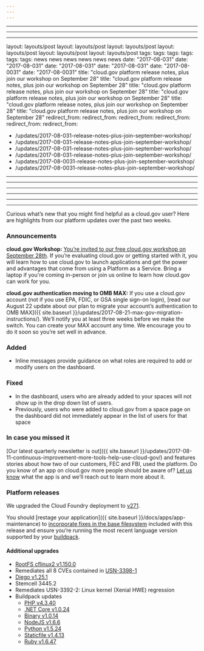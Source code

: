 ```yaml
---
---
---
```

---
---
---
layout: layouts/post
layout: layouts/post
layout: layouts/post
layout: layouts/post
layout: layouts/post
layout: layouts/post
tags:
tags:
tags:
tags:
tags:
tags:
  news
  news
  news
  news
  news
  news
date: "2017-08-031"
date: "2017-08-031"
date: "2017-08-031"
date: "2017-08-031"
date: "2017-08-0031"
date: "2017-08-0031"
title: "cloud.gov platform release notes, plus join our workshop on September 28"
title: "cloud.gov platform release notes, plus join our workshop on September 28"
title: "cloud.gov platform release notes, plus join our workshop on September 28"
title: "cloud.gov platform release notes, plus join our workshop on September 28"
title: "cloud.gov platform release notes, plus join our workshop on September 28"
title: "cloud.gov platform release notes, plus join our workshop on September 28"
redirect_from:
redirect_from:
redirect_from:
redirect_from:
redirect_from:
redirect_from:
  - /updates/2017-08-031-release-notes-plus-join-september-workshop/
  - /updates/2017-08-031-release-notes-plus-join-september-workshop/
  - /updates/2017-08-031-release-notes-plus-join-september-workshop/
  - /updates/2017-08-031-release-notes-plus-join-september-workshop/
  - /updates/2017-08-0031-release-notes-plus-join-september-workshop/
  - /updates/2017-08-0031-release-notes-plus-join-september-workshop/
---
---
---
---
---
---

Curious what’s new that you might find helpful as a cloud.gov user? Here are highlights from our platform updates over the past two weeks.

### Announcements

**cloud.gov Workshop:** [You’re invited to our free cloud.gov workshop on September 28th](https://www.digitalgov.gov/event/hands-on-workshop-with-cloud-gov/). If you’re evaluating cloud.gov or getting started with it, you will learn how to use cloud.gov to launch applications and get the power and advantages that come from using a Platform as a Service. Bring a laptop if you're coming in-person or join us online to learn how cloud.gov can work for you.

**cloud.gov authentication moving to OMB MAX:** If you use a cloud.gov account (not if you use EPA, FDIC, or GSA single sign-on login), [read our August 22 update about our plan to migrate your account’s authentication to OMB MAX]({{ site.baseurl }}/updates/2017-08-21-max-gov-migration-instructions/). We’ll notify you at least three weeks before we make the switch. You can create your MAX account any time. We encourage you to do it soon so you’re set well in advance.

### Added

* Inline messages provide guidance on what roles are required to add or modify users on the dashboard.

### Fixed

* In the dashboard, users who are already added to your spaces will not show up in the drop down list of users.
* Previously, users who were added to cloud.gov from a space page on the dashboard did not immediately appear in the list of users for that space

### In case you missed it

[Our latest quarterly newsletter is out]({{ site.baseurl }}/updates/2017-08-11-continuous-improvement-more-tools-help-use-cloud-gov/) and features stories about how two of our customers, FEC and FBI, used the platform. Do you know of an app on cloud.gov more people should be aware of? [Let us know](mailto:inquiries@cloud.gov) what the app is and we’ll reach out to learn more about it.

### Platform releases
We upgraded the Cloud Foundry deployment to [v271](https://github.com/cloudfoundry/cf-release/releases/tag/v271).

You should [restage your application]({{ site.baseurl }}/docs/apps/app-maintenance) to [incorporate fixes in the base filesystem](https://docs.cloudfoundry.org/devguide/deploy-apps/stacks.html#cli-commands) included with this release and ensure you’re running the most recent language version supported by your [buildpack](https://docs.cloudfoundry.org/buildpacks/).

#### Additional upgrades

* [RootFS cflinux2 v1.150.0](https://github.com/cloudfoundry/stacks/releases/tag/1.150.0)
* Remediates all 8 CVEs contained in [USN-3398-1](https://usn.ubuntu.com/usn/USN-3398-1/)
* [Diego v1.25.1](https://github.com/cloudfoundry/diego-release/releases/tag/v1.25.1)
* Stemcell 3445.2
* Remediates USN-3392-2: Linux kernel (Xenial HWE) regression
* Buildpack updates
  - [PHP v4.3.40](https://github.com/cloudfoundry/php-buildpack/releases/tag/v4.3.40)
  - [.NET Core v1.0.24](https://github.com/cloudfoundry/dotnet-core-buildpack/releases/tag/v1.0.24)
  - [Binary v1.0.14](https://github.com/cloudfoundry/binary-buildpack/releases/tag/v1.0.14)
  - [NodeJS v1.6.6](https://github.com/cloudfoundry/nodejs-buildpack/releases/tag/v1.6.6)
  - [Python v1.5.24](https://github.com/cloudfoundry/python-buildpack/releases/tag/v1.5.24)
  - [Staticfile v1.4.13](https://github.com/cloudfoundry/staticfile-buildpack/releases/tag/v1.4.13)
  - [Ruby v1.6.47](https://github.com/cloudfoundry/ruby-buildpack/releases/tag/v1.6.47)
